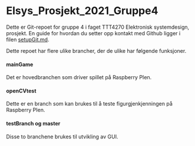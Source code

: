 # Elsys_Prosjekt_2021_Gruppe4

Dette er Git-repoet for gruppe 4 i faget TTT4270 Elektronisk systemdesign, prosjekt.
En guide for hvordan du setter opp kontakt med Github ligger i filen [setupGit.md](setupGit.md).

Dette repoet har flere ulike brancher, der de ulike har følgende funksjoner.

#### mainGame
Det er hovedbranchen som driver spillet på Raspberry PIen.

#### openCVtest
Dette er en branch som kan brukes til å teste figurgjenkjenningen på Raspberry PIen.

#### testBranch og master
Disse to branchene brukes til utvikling av GUI.
